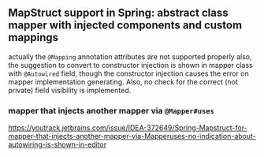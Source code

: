 ## MapStruct support in Spring: abstract class mapper with injected components and custom mappings

actually the `@Mapping` annotation attributes are not supported properly
also, the suggestion to convert to constructor injection is shown in mapper class with `@Autowired` field,
though the constructor injection causes the error on mapper implementation generating.
Also, no check for the correct (not private) field visibility is implemented.

### mapper that injects another mapper via `@Mapper#uses`
https://youtrack.jetbrains.com/issue/IDEA-372649/Spring-Mapstruct-for-mapper-that-injects-another-mapper-via-Mapperuses-no-indication-about-autowiring-is-shown-in-editor